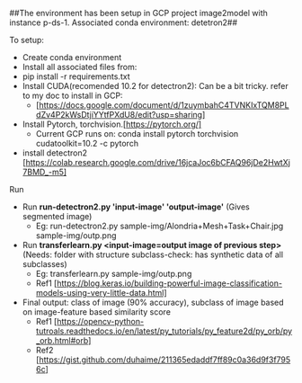 ##The environment has been setup in GCP project image2model with instance p-ds-1. Associated conda environment: detetron2##

To setup:
* Create conda environment 
* Install all associated files from:
* pip install -r requirements.txt
* Install CUDA(recomended 10.2 for detectron2): Can be a bit tricky. refer to my doc to install in GCP: 
   * [https://docs.google.com/document/d/1zuymbahC4TVNKIxTQM8PLdZv4P2kWsDtjiYYtfPXdU8/edit?usp=sharing]
* Install Pytorch, torchvision.[https://pytorch.org/]
    * Current GCP runs on: conda install pytorch torchvision cudatoolkit=10.2 -c pytorch
* install detectron2 [https://colab.research.google.com/drive/16jcaJoc6bCFAQ96jDe2HwtXj7BMD_-m5]

Run
* Run **run-detectron2.py 'input-image' 'output-image'** (Gives segmented image)
    * Eg: run-detectron2.py sample-img/Alondria+Mesh+Task+Chair.jpg sample-img/outp.png
* Run **transferlearn.py <input-image=output image of previous step>** (Needs: folder with structure subclass-check: has synthetic data of all subclasses)
    * Eg: transferlearn.py sample-img/outp.png
    * Ref1 [https://blog.keras.io/building-powerful-image-classification-models-using-very-little-data.html]
* Final output: class of image (90% accuracy), subclass of image based on image-feature based similarity score 
    * Ref1 [https://opencv-python-tutroals.readthedocs.io/en/latest/py_tutorials/py_feature2d/py_orb/py_orb.html#orb]
    * Ref2 [https://gist.github.com/duhaime/211365edaddf7ff89c0a36d9f3f7956c]
